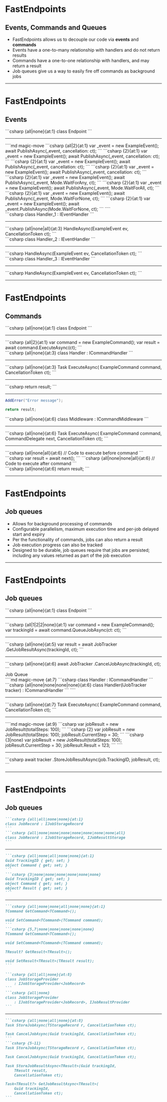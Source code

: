 <h1>FastEndpoints</h1>
<h2>Events, Commands and Queues</h2>

<ul class="content">
  <li>FastEndpoints allows us to decouple our code via <strong>events</strong> and <strong>commands</strong></li>
  <v-clicks>
    <li>Events have a one-to-many relationship with handlers and do not return results</li>
    <li>Commands have a one-to-one relationship with handlers, and may return a result</li>
    <li>Job queues give us a way to easily fire off commands as background jobs</li>
  </v-clicks>
</ul>

<!--
If we’re feeling particularly nostalgic, FastEndpoints allows for that familiar Mediator-like handler pattern as well.

This allows for what is a very simple starting point to organically grow into a solution that's more reminiscent of a typical MediatR-based solution; or, perhaps we just want to extract some common logic without necessarily wrapping it a service.

FastEndpoint’s commands and events reflect the familiar MediatR request / response pattern, as well as their notifications pattern.

[click] Events are essentially a one-to-many fire-and-forget, while commands [click] have a one-to-one relationship with handlers, and may return a result.

[click] We also have the ability to queue up commands to be run in the background &mdash; useful for long-running tasks where we don't want to block a user's interaction with a web page.
-->

---

<h1>FastEndpoints</h1>
<h2>Events</h2>

<div class="content">

<v-drag pos="52,176,350,_">
  <div class="box" data-id="endpoint">
```csharp {all|none}{at:1}
class Endpoint<TRequest>
```
  <hr/>
````md magic-move
```csharp {all|2}{at:1}
var _event = new ExampleEvent();
await PublishAsync(_event, cancellation: ct);
```
```csharp {2}{at:1}
var _event = new ExampleEvent();
await PublishAsync(_event, cancellation: ct);
```
```csharp {2}{at:1}
var _event = new ExampleEvent();
await PublishAsync(_event, cancellation: ct);
```
```csharp {2}{at:1}
var _event = new ExampleEvent();
await PublishAsync(_event, cancellation: ct);
```
```csharp {2}{at:1}
var _event = new ExampleEvent();
await PublishAsync(_event, Mode.WaitForAny, ct);
```
```csharp {2}{at:1}
var _event = new ExampleEvent();
await PublishAsync(_event, Mode.WaitForAll, ct);
```
```csharp {2}{at:1}
var _event = new ExampleEvent();
await PublishAsync(_event, Mode.WaitForNone, ct);
```
```csharp {2}{at:1}
var _event = new ExampleEvent();
await _event.PublishAsync(Mode.WaitForNone, ct);
```
````
  </div>
</v-drag>

  <v-drag pos="568,352,350,_">
    <div class="box" data-id="first" v-click="2">
```csharp
class Handler_1 : IEventHandler<ExampleEvent>
```
      <hr/>
```csharp {all|none|all}{at:3}
HandleAsync(ExampleEvent ev, CancellationToken ct);
```
    </div>
  </v-drag>

  <FancyArrow v-click="2" q1="[data-id=endpoint]" q2="[data-id=first]" pos1="bottom-right" pos2="top-left" color="gray" head-size="15" width="1" class="z-100" seed="1" />
  <FancyArrow v-click="[5,7]" q1="[data-id=endpoint]" q2="[data-id=first]" pos1="bottom-right" pos2="top-left" color="pink" head-size="15" width="3" class="z-100" seed="1" />

  <v-drag pos="608,204,350,_">
    <div class="box" data-id="second" v-click="5">
```csharp
class Handler_2 : IEventHandler<ExampleEvent>
```
      <hr/>
```csharp
HandleAsync(ExampleEvent ev, CancellationToken ct);
```
    </div>
  </v-drag>

  <FancyArrow v-click="5" q1="[data-id=endpoint]" q2="[data-id=second]" pos1="right" pos2="left" color="gray" head-size="15" width="1" class="z-100" seed="2" />
  <FancyArrow v-click="[6,7]" q1="[data-id=endpoint]" q2="[data-id=second]" pos1="right" pos2="left" color="pink" head-size="15" width="3" class="z-100" seed="2" />

  <v-drag pos="133,412,350,_">
    <div class="box" data-id="third" v-click="5">
```csharp
class Handler_3 : IEventHandler<ExampleEvent>
```
      <hr/>
```csharp
HandleAsync(ExampleEvent ev, CancellationToken ct);
```
    </div>
  </v-drag>

  <FancyArrow v-click="5" q1="[data-id=endpoint]" q2="[data-id=third]" pos1="bottom" pos2="top" color="gray" head-size="15" width="1" class="z-100" seed="3" />
  <FancyArrow v-click="[6,7]" q1="[data-id=endpoint]" q2="[data-id=third]" pos1="bottom" pos2="top" color="pink" head-size="15" width="3" class="z-100" seed="3" />
</div>

<!--
Raising events in FastEndpoints is pretty straightforward.

Create an event inside an `Endpoint` [click], and publish it with `PublishAsync`.

[click] Any event handlers with that event provided as its [click] type parameter will be invoked. [click]

We can wait for any one of our handlers to complete execution... [click]

Or we can wait for all of them... [click]

Or we can wait for none. [click]

Events can also be invoked from outside of an endpoint if required [click], by having our event class implement `IEvent`, which exposes a `PublishAsync` method on the event itself.
-->

---

<h1>FastEndpoints</h1>
<h2>Commands</h2>

<div class="content">
  <v-drag pos="52,176,315,_">
    <div class="box" data-id="command-endpoint">
```csharp {all|none}{at:1}
class Endpoint<TRequest>
```
      <hr/>
```csharp {all|2}{at:1}
var command = new ExampleCommand();
var result = await command.ExecuteAsync(ct);
```
    </div>
  </v-drag>

  <v-drag pos="491,176,390,_">
    <div class="box" data-id="command-handler" v-click="[2,5]">
```csharp {all|none}{at:3}
class Handler : ICommandHandler<ExampleCommand, int>
```
      <hr/>
```csharp {all|none}{at:3}
Task<int> ExecuteAsync(
    ExampleCommand command,
    CancellationToken ct);
```
<div v-click="[3,4]" class="v-click-foo">
  <hr/>
```csharp
return result;
```
</div>
<div v-click="4" class="v-click-foo">
  <hr/>

```csharp {all|1}{at:3}
AddError("Error message");

return result;
```
</div>
    </div>
  </v-drag>

  <v-drag pos="491,176,390,_">
    <div class="box" data-id="middleware" v-click="5">
```csharp {all|none}{at:6}
class Middleware
    : ICommandMiddleware<ExampleCommand, int>
```
      <hr/>
```csharp {all|none}{at:6}
Task<int> ExecuteAsync(
    ExampleCommand command,
    CommandDelegate<int> next,
    CancellationToken ct);
```
<hr/>
<div data-id="middleware-before">
```csharp {all|none|all}{at:6}
// Code to execute before command
```
</div>
```csharp
var result = await next();
```
```csharp {all|none|none|all}{at:6}
// Code to execute after command
```
<div data-id="middleware-after">
```csharp {all|none}{at:6}
return result;
```
</div>
    </div>
  </v-drag>

  <FancyArrow v-click="2" x1="362" y1="245" x2="493" y2="245" color="pink" head-size="15" width="1" class="z-100" seed="70" />
</div>

<style>
  .slidev-vclick-hidden {
    display: none;
  }
</style>

<!--
Commands are likewise straightforward to implement at the most basic level, providing us with a request / response pipeline to a single handler.

[click] We simply call `ExecuteAsync()` on our command [click], which will invoke the handler, and optionally return the result. [click]

We can also call `AddError` [click] from a command handler to append to the error context, which will add the error to any others raised by other commands or the endpoint itself.

[click] Commands also give us the benefit of a middleware-like pipeline which function just about the same as pipeline behaviours in MediatR.

[click] Using a middleware here simply requires us to invoke the `next()` delegate to execute our command handler, with whatever code we want to run before [click] and after [click] the command is handled.
-->

---

<h1>FastEndpoints</h1>
<h2>Job queues</h2>

<ul class="content">
  <li>Allows for background processing of commands</li>
  <v-clicks>
    <li>Configurable parallelism, maximum execution time and per-job delayed start and expiry</li>
    <li>Per the functionality of commands, jobs can also return a result</li>
    <li>Job execution progress can also be tracked</li>
    <li>Designed to be durable, job queues require that jobs are persisted; including any values returned as part of the job execution</li>
  </v-clicks>
</ul>

<!--
Coming to some of the spicier offerings, FastEndpoints also gives a way to invoke these same commands as background jobs.

[click] We have control over the degree of parallelism, maximum execution times, delayed starts and expiries.

[click] Given that these jobs are essentially just commands under the hood, they can still return a result if required [click], and we can also track the progress of these jobs.

[click] While it seems like we can just easily throw our existing commands into a job queue, these jobs _are_ designed to be durable, which means there's a bit more setup involved.
-->


---

<h1>FastEndpoints</h1>
<h2>Job queues</h2>

<div class="content">
  <v-drag pos="52,176,375,_">
    <div class="box">
```csharp {all|none}{at:1}
class Endpoint<TRequest>
```
      <hr/>
```csharp {all|1|2|2|none}{at:1}
var command = new ExampleCommand();
var trackingId = await command.QueueJobAsync(ct: ct);
```
<div v-click="4">
  <hr/>
```csharp {all|none}{at:5}
var result = await JobTracker<ExampleCommand>
    .GetJobResultAsync<int>(trackingId, ct);
```
</div>
<div v-click="5">
  <hr/>
```csharp {all|none}{at:6}
await JobTracker<ExampleCommand>
    .CancelJobAsync(trackingId, ct);
```
</div>
    </div>
  </v-drag>

  <v-drag pos="553,164,112,_">
    <div v-click="3" class="floating-label text-pink-500" data-id="job-queue" v-mark.gray.box="{ at: 3, iterations: 1, animationDuration: 350 }">Job Queue</div>
  </v-drag>
  <FancyArrow v-click="3" x1="422" y1="200" x2="545" y2="180" color="gray" arc="0.15" head-size="15" width="1" class="z-100" seed="40" />

  <v-drag pos="546,221,390,_">
    <div class="box" data-id="command-handler" v-click="6">
````md magic-move {at:7}
```csharp
class Handler : ICommandHandler<ExampleCommand, int>
```
```csharp {all|none|none|none|none}{at:6}
class Handler(IJobTracker<ExampleCommand> tracker)
    : ICommandHandler<ExampleCommand, int>
```
````
      <hr/>
```csharp {all|none}{at:7}
Task<int> ExecuteAsync(
    ExampleCommand command,
    CancellationToken ct);
```
<div v-click="8">
  <hr/>
````md magic-move {at:9}
```csharp
var jobResult = new JobResult<int>(totalSteps: 100);
```
```csharp {2}
var jobResult = new JobResult<int>(totalSteps: 100);
jobResult.CurrentStep = 30;
```
```csharp {3|none}
var jobResult = new JobResult<int>(totalSteps: 100);
jobResult.CurrentStep = 30;
jobResult.Result = 123;
```
````
</div>
<div v-click="11">
  <hr/>
```csharp
await tracker
    .StoreJobResultAsync(job.TrackingID, jobResult, ct);
```
</div>
    </div>
  </v-drag>
</div>

<style>
  .slidev-vclick-hidden {
    display: none;
  }
</style>

<!--
So, this still uses the exact same command from our previous example. [click]

The only difference is that instead of invoking it directly with `ExecuteAsync` [click], we're calling `QueueJobAsync` instead.

[click] Now, `QueueJobAsync` simply adds the job the to queue, and returns a tracking ID.

[click] We can use that tracking ID to check the progress of the job [click], or cancel it if required.

[click] The queue will then be responsible for executing the command in the background, depending on how we've configured our parallelism etc.

[click] If we do want to implement progress tracking, we need to inject an `IJobTracker` into our handler and have our command implement an `ITrackableJob` interface.

[click] We then create a new `JobResult`, where we can set the total number of steps, [click] and from there, we can update the current step as the job progresses [click], and finally, we can set the result of the job.

[click] Now, as mentioned, these jobs are designed to be durable, and as this method indicates, we need to set up some way to store the jobs and their results.
-->

---

<h1>FastEndpoints</h1>
<h2>Job queues</h2>

<v-drag pos="52,176,385,_">
<div class="box">

````md magic-move {at:1}
```csharp {all|all|none|none}{at:1}
class JobRecord : IJobStorageRecord
```
```csharp {all|none|none|none|none|none|none|none|all}
class JobRecord : IJobStorageRecord, IJobResultStorage
```
````

<hr/>

````md magic-move {at:1}
```csharp {all|none|all|none|none}{at:1}
Guid TrackingID { get; set; }
object Command { get; set; }
```
```csharp {3|none|none|none|none|none|none}
Guid TrackingID { get; set; }
object Command { get; set; }
object? Result { get; set; }
```
````

<hr/>

````md magic-move {at:1}
```csharp {all|none|none|all|none|none}{at:1}
TCommand GetCommand<TCommand>();

void SetCommand<TCommand>(TCommand command);
```
```csharp {5,7|none|none|none|none|none}
TCommand GetCommand<TCommand>();

void SetCommand<TCommand>(TCommand command);

TResult? GetResult<TResult>();

void SetResult<TResult>(TResult result);
```
````

</div>
</v-drag>

<v-drag pos="480,176,405,_">
<div class="box" v-click="7">

````md magic-move {at:8}
```csharp {all|all|none}{at:8}
class JobStorageProvider
    : IJobStorageProvider<JobRecord>
```
```csharp {all|none}
class JobStorageProvider
    : IJobStorageProvider<JobRecord>, IJobResultProvider
```
````

<hr/>

````md magic-move {at:8}
```csharp {all|none|all|none}{at:8}
Task StoreJobAsync(TStorageRecord r, CancellationToken ct);

Task CancelJobAsync(Guid trackingId, CancellationToken ct);
```
```csharp {5-11}
Task StoreJobAsync(TStorageRecord r, CancellationToken ct);

Task CancelJobAsync(Guid trackingId, CancellationToken ct);

Task StoreJobResultAsync<TResult>(Guid trackingId,
    TResult result,
    CancellationToken ct);

Task<TResult?> GetJobResultAsync<TResult>(
    Guid trackingId,
    CancellationToken ct);
```
````
</div>
</v-drag>

<!--
Outside of calling `AddJobQueues` in our `Program.cs`, we also need to implement a job storage record.

[click] This is a class that implements `IJobStorageRecord` [click], which among a few other properties is used to store the job's tracking ID and the command itself.

[click] The `Get` and `SetCommand` methods here are used to customize serialization of the command.

[click] If we need to store the _result_ of the job, we can also implement `IJobResultStorage`.

Once we add this, we also need to provide a property for the result [click], and implement the `Get` and `SetResult` methods to handle serialization of the result. [click]

With our job storage record ready to persist, we also need to implement a job storage provider. [click]

We really have our choice of persistence mechanism here [click], as long as we implement the `IJobStorageProvider` interface.

[click] Again, while these aren't _all_ the methods we need to implement, the ones we'll actively use are along the lines of explicitly storing or canceling jobs.

And similar to the `JobRecord` [click], if we need to store the result we can also implement `IJobResultProvider` [click], and implement the methods.

[click] So, fairly easy to get these background tasks up and running, just with that bit of overhead to add some form of persistence.
-->
